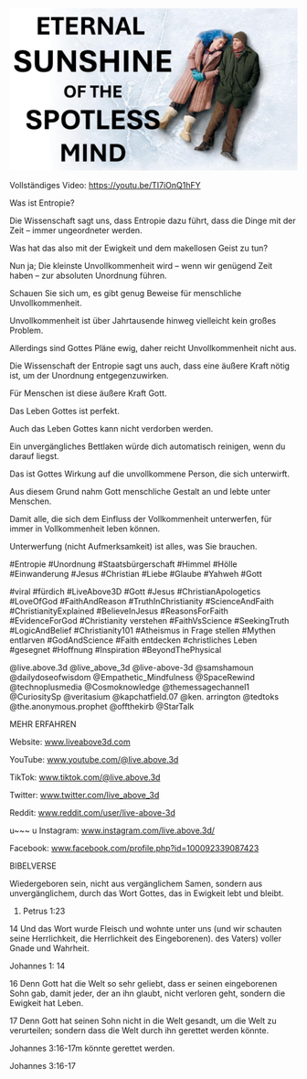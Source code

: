 ![Video cover image](../cover.jpg "cover photo")

Vollständiges Video: https://youtu.be/TI7iOnQ1hFY

Was ist Entropie?

Die Wissenschaft sagt uns, dass Entropie dazu führt, dass die Dinge mit der Zeit – immer ungeordneter werden.

Was hat das also mit der Ewigkeit und dem makellosen Geist zu tun?

Nun ja; Die kleinste Unvollkommenheit wird – wenn wir genügend Zeit haben – zur absoluten Unordnung führen.

Schauen Sie sich um, es gibt genug Beweise für menschliche Unvollkommenheit.

Unvollkommenheit ist über Jahrtausende hinweg vielleicht kein großes Problem.

Allerdings sind Gottes Pläne ewig, daher reicht Unvollkommenheit nicht aus.

Die Wissenschaft der Entropie sagt uns auch, dass eine äußere Kraft nötig ist, um der Unordnung entgegenzuwirken.

Für Menschen ist diese äußere Kraft Gott.

Das Leben Gottes ist perfekt.

Auch das Leben Gottes kann nicht verdorben werden.

Ein unvergängliches Bettlaken würde dich automatisch reinigen, wenn du darauf liegst.

Das ist Gottes Wirkung auf die unvollkommene Person, die sich unterwirft.

Aus diesem Grund nahm Gott menschliche Gestalt an und lebte unter Menschen.

Damit alle, die sich dem Einfluss der Vollkommenheit unterwerfen, für immer in Vollkommenheit leben können.

Unterwerfung (nicht Aufmerksamkeit) ist alles, was Sie brauchen.

#Entropie #Unordnung #Staatsbürgerschaft #Himmel #Hölle #Einwanderung #Jesus #Christian #Liebe #Glaube #Yahweh #Gott

#viral #fürdich #LiveAbove3D #Gott #Jesus #ChristianApologetics #LoveOfGod #FaithAndReason #TruthInChristianity #ScienceAndFaith #ChristianityExplained #BelieveInJesus #ReasonsForFaith #EvidenceForGod #Christianity verstehen #FaithVsScience #SeekingTruth #LogicAndBelief #Christianity101 #Atheismus in Frage stellen #Mythen entlarven #GodAndScience #Faith entdecken #christliches Leben #gesegnet #Hoffnung #Inspiration #BeyondThePhysical

@live.above.3d @live_above_3d @live-above-3d @samshamoun @dailydoseofwisdom @Empathetic_Mindfulness @SpaceRewind @technoplusmedia @Cosmoknowledge @themessagechannel1 @CuriositySp @veritasium @kapchatfield.07 @ken. arrington @tedtoks @the.anonymous.prophet @offthekirb @StarTalk

MEHR ERFAHREN

Website: www.liveabove3d.com

YouTube: www.youtube.com/@live.above.3d

TikTok: www.tiktok.com/@live.above.3d

Twitter: www.twitter.com/live_above_3d

Reddit: www.reddit.com/user/live-above-3d

u~~~ u Instagram: www.instagram.com/live.above.3d/

Facebook: www.facebook.com/profile.php?id=100092339087423

BIBELVERSE

Wiedergeboren sein, nicht aus vergänglichem Samen, sondern aus unvergänglichem, durch das Wort Gottes, das in Ewigkeit lebt und bleibt.

1. Petrus 1:23

14 Und das Wort wurde Fleisch und wohnte unter uns (und wir schauten seine Herrlichkeit, die Herrlichkeit des Eingeborenen). des Vaters) voller Gnade und Wahrheit.

Johannes 1: 14

16 Denn Gott hat die Welt so sehr geliebt, dass er seinen eingeborenen Sohn gab, damit jeder, der an ihn glaubt, nicht verloren geht, sondern die Ewigkeit hat Leben.

17 Denn Gott hat seinen Sohn nicht in die Welt gesandt, um die Welt zu verurteilen; sondern dass die Welt durch ihn gerettet werden könnte.

Johannes 3:16-17m könnte gerettet werden.

Johannes 3:16-17